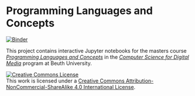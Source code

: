# Programming Languages and Concepts

[![Binder](https://mybinder.org/badge_logo.svg)](https://mybinder.org/v2/git/https%3A%2F%2Fgitlab.beuth-hochschule.de%2Ftramberend%2Fplc-notebooks.git/master)

This project contains interactive Jupyter notebooks for the masters course
[*Programming Languages and
Concepts*](https://tramberend.beuth-hochschule.de/course/plc/) in the [*Computer
Science for Digital Media*](https://www.beuth-hochschule.de/m-mi) program at
Beuth University.

<a rel="license" href="http://creativecommons.org/licenses/by-nc-sa/4.0/"><img alt="Creative Commons License" style="border-width:0" src="https://i.creativecommons.org/l/by-nc-sa/4.0/88x31.png" /></a><br />This
work is licensed under a
<a rel="license" href="http://creativecommons.org/licenses/by-nc-sa/4.0/">Creative
Commons Attribution-NonCommercial-ShareAlike 4.0 International License</a>.
